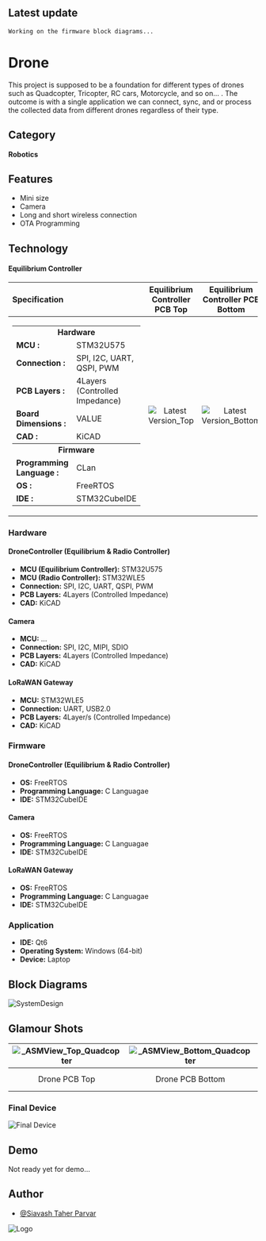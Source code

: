 
## Latest update

``
Working on the firmware block diagrams...
``

# Drone

This project is supposed to be a foundation for different types of drones such as Quadcopter, Tricopter, RC cars, Motorcycle, and so on... . The outcome is with a single application we can connect, sync, and or process the collected data from different drones regardless of their type.

## Category

__Robotics__

## Features

- Mini size
- Camera
- Long and short wireless connection
- OTA Programming


## Technology

#### Equilibrium Controller
|Specification|Equilibrium Controller PCB Top|Equilibrium Controller PCB Bottom|
|:---|:---:|:---:|
|<table><tbody><tr><td colspan="2" align="center">__Hardware__</h4></td></tr><tr><td>__MCU :__</td> <td> STM32U575 </td></tr> <tr><td>__Connection :__</td> <td> SPI, I2C, UART, QSPI, PWM </td></tr> <tr><td>__PCB Layers :__</td> <td> 4Layers (Controlled Impedance) </td></tr> <tr><td>__Board Dimensions :__ </td> <td> VALUE </td></tr> <tr><td>__CAD :__</td> <td> KiCAD </td></tr></tbody><tbody><tr><td colspan="2" align="center">__Firmware__</td></tr><tr><td>__Programming Language :__</td> <td> CLan </td></tr> <tr><td>__OS :__</td> <td> FreeRTOS </td></tr> <tr><td>__IDE :__</td> <td> STM32CubeIDE </td></tr> </tbody></table>|![Latest Version_Top](https://github.com/mend0z0)|![Latest Version_Bottom](https://github.com/mend0z0)|








### Hardware

#### DroneController (Equilibrium & Radio Controller)
- **MCU (Equilibrium Controller):** STM32U575
- **MCU (Radio Controller):** STM32WLE5
- **Connection:** SPI, I2C, UART, QSPI, PWM
- **PCB Layers:** 4Layers (Controlled Impedance)
- **CAD:** KiCAD

#### Camera
- **MCU:** ...
- **Connection:** SPI, I2C, MIPI, SDIO
- **PCB Layers:** 4Layers (Controlled Impedance)
- **CAD:** KiCAD

#### LoRaWAN Gateway
- **MCU:** STM32WLE5
- **Connection:** UART, USB2.0
- **PCB Layers:** 4Layer/s (Controlled Impedance)
- **CAD:** KiCAD

### Firmware

#### DroneController (Equilibrium & Radio Controller)
- **OS:** FreeRTOS
- **Programming Language:** C Languagae
- **IDE:** STM32CubeIDE

#### Camera
- **OS:** FreeRTOS
- **Programming Language:** C Languagae
- **IDE:** STM32CubeIDE

#### LoRaWAN Gateway
- **OS:** FreeRTOS
- **Programming Language:** C Languagae
- **IDE:** STM32CubeIDE

### Application

- **IDE:** Qt6
- **Operating System:** Windows (64-bit)
- **Device:** Laptop

## Block Diagrams

![SystemDesign](https://github.com/mend0z0/Quadcopter/blob/main/Document/Block%20Diagrams/_FBD_SYS_Drone_v1.0.svg)

## Glamour Shots

|![_ASMView_Top_Quadcopter](https://github.com/mend0z0/Quadcopter/blob/main/Document/Glamour%20shots/_ASMView_Top_Quadcopter_v1.0.svg)|![_ASMView_Bottom_Quadcopter](https://github.com/mend0z0/Quadcopter/blob/main/Document/Glamour%20shots/_ASMView_Bottom_Quadcopter_v1.0.svg)|![_App_Quadcopter_v1.0_](https://github.com/mend0z0/Quadcopter/blob/main/Document/Glamour%20shots/_ASMView_Top_Quadcopter_v1.0.svg)|![FULLDRONE_Screenshot](https://github.com/mend0z0/Quadcopter/blob/main/Document/Glamour%20shots/_ASMView_Top_Quadcopter_v1.0.svg)|![FULLDRONE_Screenshot](https://github.com/mend0z0/Quadcopter/blob/main/Document/Glamour%20shots/_ASMView_Top_Quadcopter_v1.0.svg)|![FULLDRONE_Screenshot](https://github.com/mend0z0/Quadcopter/blob/main/Document/Glamour%20shots/_ASMView_Top_Quadcopter_v1.0.svg)|
|:--:| :--:| :--:| :--: | :--:| :--: |
| Drone PCB Top | Drone PCB Bottom | Camera PCB Top | Camera PCB Bottom | LoRaWAN Gateway PCB Top | LoRaWAN Gateway PCB Bottom |

### Final Device

![_Final Device_](https://github.com/mend0z0)

## Demo

Not ready yet for demo...

## Author

- [@Siavash Taher Parvar](https://www.linkedin.com/in/mend0z0)


![Logo](https://github.com/mend0z0/Quadcopter/blob/main/Logo.png)

